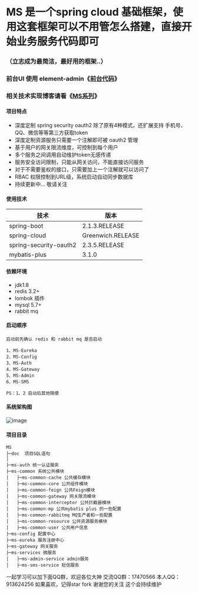 # MS 是一个spring cloud 基础框架，使用这套框架可以不用管怎么搭建，直接开始业务服务代码即可
### （立志成为最简洁，最好用的框架..）

### 前台UI 使用 element-admin《[前台代码](https://github.com/yzcheng90/ms-ui)》
### 相关技术实现博客请看《[MS系列](https://blog.csdn.net/qq_15273441/article/category/9183057)》

#### 项目特点

- 深度定制 spring security oauth2 除了原有4种模式，还扩展支持 手机号、QQ、微信等等第三方获取token
- 深度定制资源服务只需要一个注解即可被 oauth2 管理
- 基于用户的网关限流维度，可控制到每个用户
- 多个服务之间调用自动维护token无感传递
- 服务安全访问限制，只能从网关访问，不能直接访问服务 
- 对于不需要鉴权的接口，只需要加上一个注解就可以访问了
- RBAC 权限控制到URL级，系统启动自动同步数据库
- 持续更新中...	敬请关注

#### 使用技术

|  技术   |   版本   |
| ---- | ---- |
|   spring-boot   |   2.1.3.RELEASE   |
|   spring-cloud   |   Greenwich.RELEASE   |
|   spring-security-oauth2   |   2.3.5.RELEASE   |
|   mybatis-plus   |   3.1.0   |


#### 依赖环境

- jdk1.8
- redis 3.2+
- lombok 插件
- mysql 5.7+
- rabbit mq

####  启动顺序
    
    启动前先确认 redis 和 rabbit mq 是否启动
    
    1、MS-Eureka
    2、MS-Config
    3、MS-Auth
    4、MS-Gateway
    5、MS-Admin
    6、MS-SMS
    
    PS：1、2 启动后其他随便
    

#### 系统架构图
![image](https://github.com/yzcheng90/MS/blob/master/doc/architecture_pic.png)

#### 项目目录
```
MS
├─doc  项目SQL语句
│
├─ms-auth 统一认证服务
├─ms-common 系统公共模块
│   ├─ms-common-cache 公共缓存模块
│   ├─ms-common-core 公共组件模块
│   ├─ms-common-feign 公共Feign模块
│   ├─ms-common-gateway 网关限流模块
│   ├─ms-common-interceptor 公共拦截器模块
│   ├─ms-common-mp 公共mybatis plus 的一些配置
│   ├─ms-common-rabbitmq MQ生产者和一些配置
│   ├─ms-common-resource 公共资源服务模块
│   ├─ms-common-user 公共用户信息
├─ms-config 配置中心
├─ms-eureka 服务注册中心
├─ms-gateway 网关服务
├─ms-services 微服务
│   ├─ms-admin-service admin服务
│   ├─ms-sms-service 短信服务

```

一起学习可以加下面QQ群，欢迎各位大神
交流QQ群：17470566
本人QQ：913624256
如果喜欢，记得star fork 谢谢您的关注 这个会持续维护	